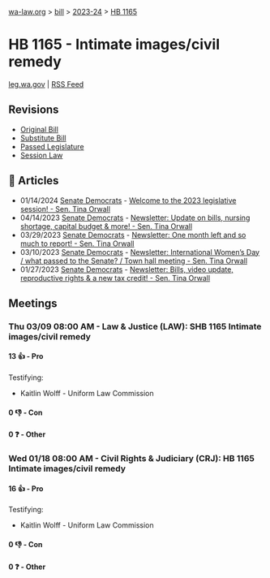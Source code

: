 [wa-law.org](/) > [bill](/bill/) > [2023-24](/bill/2023-24/) > [HB 1165](/bill/2023-24/hb/1165/)

# HB 1165 - Intimate images/civil remedy
[leg.wa.gov](https://app.leg.wa.gov/billsummary?BillNumber=1165&Year=2023&Initiative=false) | [RSS Feed](./rss.xml)

## Revisions
* [Original Bill](1/)
* [Substitute Bill](S/)
* [Passed Legislature](S.PL/)
* [Session Law](S.SL/)

## 📰 Articles
* 01/14/2024 [Senate Democrats](/org/senate_democrats/) - [Welcome to the 2023 legislative session! - Sen. Tina Orwall](https://senatedemocrats.wa.gov/orwall/2024/01/14/welcome-to-the-2023-legislative-session/#:~:text=HB%201165)
* 04/14/2023 [Senate Democrats](/org/senate_democrats/) - [Newsletter: Update on bills, nursing shortage, capital budget & more! - Sen. Tina Orwall](https://senatedemocrats.wa.gov/orwall/2023/04/14/newsletter-update-on-bills-nursing-shortage-capital-budget-more/#:~:text=HB%201165)
* 03/29/2023 [Senate Democrats](/org/senate_democrats/) - [Newsletter: One month left and so much to report! - Sen. Tina Orwall](https://senatedemocrats.wa.gov/orwall/2023/03/29/newsletter-one-month-left-and-so-much-to-report/#:~:text=HB%201165)
* 03/10/2023 [Senate Democrats](/org/senate_democrats/) - [Newsletter: International Women’s Day / what passed to the Senate? / Town hall meeting - Sen. Tina Orwall](https://senatedemocrats.wa.gov/orwall/2023/03/10/newsletter-international-womens-day-what-passed-to-the-senate-town-hall-meeting/#:~:text=HB%201165)
* 01/27/2023 [Senate Democrats](/org/senate_democrats/) - [Newsletter: Bills, video update, reproductive rights & a new tax credit! - Sen. Tina Orwall](https://senatedemocrats.wa.gov/orwall/2023/01/27/newsletter-bills-video-update-reproductive-rights-a-new-tax-credit/#:~:text=HB%201165)

## Meetings
### Thu 03/09 08:00 AM - Law & Justice (LAW): SHB 1165 Intimate images/civil remedy
#### 13 👍 - Pro
Testifying:
* Kaitlin Wolff - Uniform Law Commission

#### 0 👎 - Con

#### 0 ❓ - Other

### Wed 01/18 08:00 AM - Civil Rights & Judiciary (CRJ): HB 1165 Intimate images/civil remedy
#### 16 👍 - Pro
Testifying:
* Kaitlin Wolff - Uniform Law Commission

#### 0 👎 - Con

#### 0 ❓ - Other
